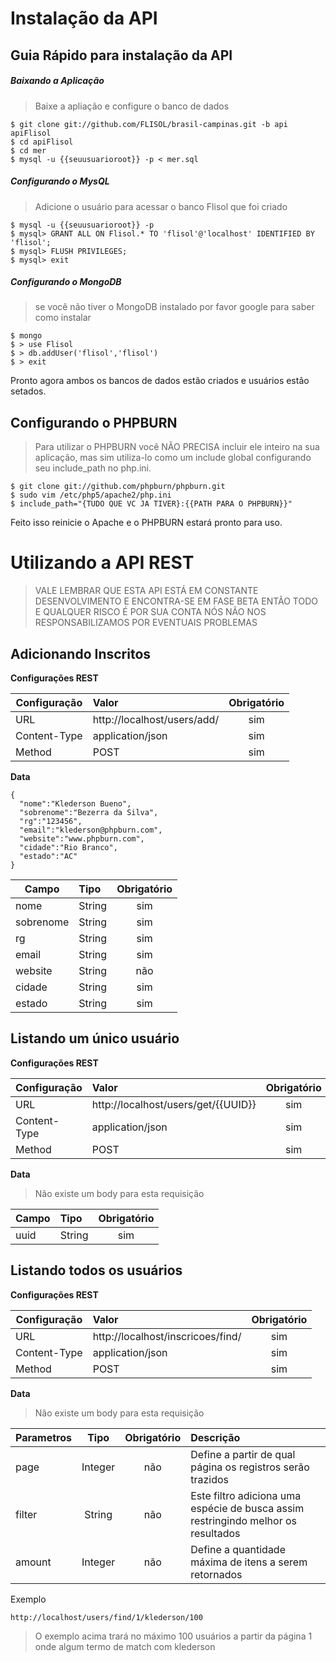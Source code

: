 # Instalação da API

## Guia Rápido para instalação da API

##### Baixando a Aplicação

> Baixe a apliação e configure o banco de dados

    $ git clone git://github.com/FLISOL/brasil-campinas.git -b api apiFlisol
    $ cd apiFlisol
    $ cd mer
    $ mysql -u {{seuusuarioroot}} -p < mer.sql


##### Configurando o MysQL

> Adicione o usuário para acessar o banco Flisol que foi criado

    $ mysql -u {{seuusuarioroot}} -p
    $ mysql> GRANT ALL ON Flisol.* TO 'flisol'@'localhost' IDENTIFIED BY 'flisol';
    $ mysql> FLUSH PRIVILEGES;
    $ mysql> exit


##### Configurando o MongoDB

> se você não tiver o MongoDB instalado por favor google para saber como instalar 

    $ mongo
    $ > use Flisol
    $ > db.addUser('flisol','flisol')
    $ > exit

Pronto agora ambos os bancos de dados estão criados e usuários estão setados.

## Configurando o PHPBURN

> Para utilizar o PHPBURN você NÃO PRECISA incluir ele inteiro na sua aplicação, mas sim utiliza-lo como um include global configurando seu include_path no php.ini.

    $ git clone git://github.com/phpburn/phpburn.git
    $ sudo vim /etc/php5/apache2/php.ini
    $ include_path="{TUDO QUE VC JA TIVER}:{{PATH PARA O PHPBURN}}"

Feito isso reinicie o Apache e o PHPBURN estará pronto para uso.

# Utilizando a API REST

> VALE LEMBRAR QUE ESTA API ESTÁ EM CONSTANTE DESENVOLVIMENTO E ENCONTRA-SE EM FASE BETA ENTÃO TODO E QUALQUER RISCO É POR SUA CONTA NÓS NÃO NOS RESPONSABILIZAMOS POR EVENTUAIS PROBLEMAS

## Adicionando Inscritos

**Configurações REST**

| Configuração  | Valor         | Obrigatório  |
| ------------- |:-------------|:------------:|
| URL | http://localhost/users/add/ | sim        |
| Content-Type | application/json | sim        |
| Method | POST | sim        |

**Data**

    {
      "nome":"Klederson Bueno",
      "sobrenome":"Bezerra da Silva",
      "rg":"123456",
      "email":"klederson@phpburn.com",
      "website":"www.phpburn.com",
      "cidade":"Rio Branco",
      "estado":"AC"
    }

| Campo  | Tipo         | Obrigatório  |
| ------------- |:-------------|:------------:|
| nome | String | sim        |
| sobrenome | String | sim        |
| rg | String | sim        |
| email | String | sim        |
| website | String | não        |
| cidade | String | sim        |
| estado | String | sim        |


## Listando um único usuário

**Configurações REST**

| Configuração  | Valor         | Obrigatório  |
| ------------- |:-------------|:------------:|
| URL | http://localhost/users/get/{{UUID}} | sim        |
| Content-Type | application/json | sim        |
| Method | POST | sim        |

**Data**
> Não existe um body para esta requisição

| Campo  | Tipo         | Obrigatório  |
| ------------- |:-------------|:------------:|
| uuid | String | sim        |


## Listando todos os usuários

**Configurações REST**

| Configuração  | Valor         | Obrigatório  |
| ------------- |:-------------|:------------:|
| URL | http://localhost/inscricoes/find/ | sim        |
| Content-Type | application/json | sim        |
| Method | POST | sim        |

**Data**
> Não existe um body para esta requisição

| Parametros    | Tipo          | Obrigatório  | Descrição |
| --------------|:-------------:|:------------:|:----------|
| page | Integer | não  | Define a partir de qual página os registros serão trazidos |
| filter | String | não  | Este filtro adiciona uma espécie de busca assim restringindo melhor os resultados |
| amount | Integer | não  | Define a quantidade máxima de itens a serem retornados |

Exemplo

    http://localhost/users/find/1/klederson/100

> O exemplo acima trará no máximo 100 usuários a partir da página 1 onde algum termo de match com klederson

